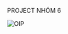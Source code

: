 PROJECT NHÓM 6

![OIP](https://github.com/user-attachments/assets/3c9b7092-34ec-48fe-8643-003f4131fcb6)
